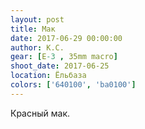 ```yaml
---
layout: post
title: Мак
date: 2017-06-29 00:00:00
author: К.С.
gear: [E-3 , 35mm macro]
shoot_date: 2017-06-25
location: Ёльбаза
colors: ['640100', 'ba0100']
---
```

Красный мак.
